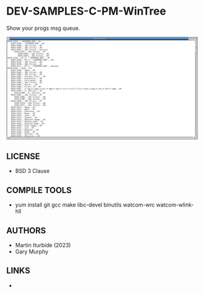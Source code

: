# DEV-SAMPLES-C-PM-WinTree
Show your progs msg queue.

![WinTree ScreenShot](/wiki/Wintree_001.png)

## LICENSE
* BSD 3 Clause

## COMPILE TOOLS
* yum install git gcc make libc-devel binutils watcom-wrc watcom-wlink-hll
 
## AUTHORS
* Martin Iturbide (2023)
* Gary Murphy

## LINKS
* 
